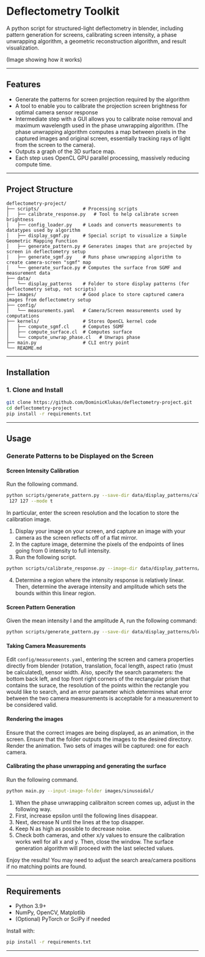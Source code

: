 # Deflectometry Toolkit

A python script for structured-light deflectometry in blender, including pattern generation for screens, calibrating screen intensity, a phase unwrapping algorithm, a geometric reconstruction algorithm, and result visualization.

(Image showing how it works)

---

## Features

- Generate the patterns for screen projection required by the algorithm
- A tool to enable you to calibrate the projection screen brightness for optimal camera sensor response
- Intermediate step with a GUI allows you to calibrate noise removal and maximum wavelength used in the phase unwrapping algorithm. (The phase unwrapping algorithm computes a map between pixels in the captured images and original screen, essentially tracking rays of light from the screen to the camera).
- Outputs a graph of the 3D surface map.
- Each step uses OpenCL GPU parallel processing, massively reducing compute time.

---

## Project Structure

```
deflectometry-project/
├── scripts/                # Processing scripts
│   ├── calibrate_response.py   # Tool to help calibrate screen brightness
│   ├── config_loader.py    # Loads and converts measurements to datatypes used by algorithm
│   ├── display_sgmf.py     # Special script to visualize a Simple Geometric Mapping Function
│   ├── generate_pattern.py # Generates images that are projected by screen in deflectometry setup
│   ├── generate_sgmf.py    # Runs phase unwrapping algorithm to create camera-screen "sgmf" map
│   └── generate_surface.py # Computes the surface from SGMF and measurement data
├── data/                   
│   └── display_patterns    # Folder to store display patterns (for deflectometry setup, not scripts)
├── images/                 # Good place to store captured camera images from deflectometry setup
├── config/
│   └── measurements.yaml   # Camera/Screen measurements used by computations
├── kernels/                # Stores OpenCL kernel code
│   ├── compute_sgmf.cl     # Computes SGMF
│   ├── compute_surface.cl  # Computes surface 
│   └── compute_unwrap_phase.cl   # Unwraps phase
├── main.py                 # CLI entry point
└── README.md
```

---

## Installation

### 1. Clone and Install

```bash
git clone https://github.com/DominicKlukas/deflectometry-project.git
cd deflectometry-project
pip install -r requirements.txt
```
---

## Usage

### Generate Patterns to be Displayed on the Screen


#### Screen Intensity Calibration
Run the following command.

```bash
python scripts/generate_pattern.py --save-dir data/display_patterns/calibration_images/ --screen-resolution 2000 2000 --image-intensity
 127 127 --mode t
```
In particular, enter the screen resolution and the location to store the calibration image.

1. Display your image on your screen, and capture an image with your camera as the screen reflects off of a flat mirror.
2. In the capture image, determine the pixels of the endpoints of lines going from 0 intensity to full intensity.
3. Run the following script.
```bash
python scripts/calibrate_response.py --image-dir data/display_patterns/calibration_images/captured_calibration_image_x.png --points 375,1010,1542,1010
```
4. Determine a region where the intensity response is relatively linear. Then, determine the average intensity and amplitude which sets the bounds within this linear region.



#### Screen Pattern Generation

Given the mean intensity I and the amplitude A, run the following command:
```bash
python scripts/generate_pattern.py --save-dir data/display_patterns/blender_screen/ --screen-resolution 2000 2000 --image-intensity I=50 A=25 --mode s --max-N 8
```

#### Taking Camera Measurements

Edit `config/measurements.yaml`, entering the screen and camera properties directly from blender (rotation, translation, focal length, aspect ratio (must be calculated), sensor width. Also, specify the search parameters: the bottom back left, and top front right corners of the rectangular prism that contains the surace, the resolution of the points within the rectangle you would like to search, and an error parameter which determines what error between the two camera measurements is acceptable for a measurement to be considered valid. 

#### Rendering the images
Ensure that the correct images are being displayed, as an animation, in the screen.
Ensure that the folder outputs the images to the desired directory.
Render the animation. Two sets of images will be captured: one for each camera.

#### Calibrating the phase unwrapping and generating the surface
Run the following command.
```bash
python main.py --input-image-folder images/sinusoidal/
```

1. When the phase unwrapping calibraiton screen comes up, adjust in the following way.
2. First, increase epsilon until the following lines disappear.
3. Next, decrease N until the lines at the top disapper.
4. Keep N as high as possible to decrease noise.
5. Check both cameras, and other x/y values to ensure the calibration works well for all x and y. Then, close the window. The surface generation algorithm will proceed with the last selected values.

Enjoy the results! You may need to adjust the search area/camera positions if no matching points are found.

---

## Requirements

- Python 3.9+
- NumPy, OpenCV, Matplotlib
- (Optional) PyTorch or SciPy if needed

Install with:

```bash
pip install -r requirements.txt
```

---

